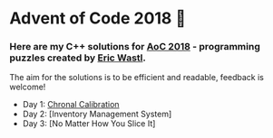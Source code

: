 # Advent of Code 2018 :christmas_tree:

### Here are my C++ solutions for [AoC 2018](https://adventofcode.com/) - programming puzzles created by [Eric Wastl](http://was.tl/).
The aim for the solutions is to be efficient and readable, feedback is welcome!


- Day 1: [Chronal Calibration](Day1/Day1/Source.cpp)
- Day 2: [Inventory Management System]
- Day 3: [No Matter How You Slice It]
